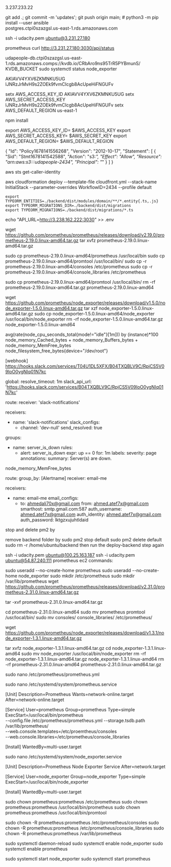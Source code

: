 3.237.233.22 

git add .; git commit -m 'updates'; git push origin main;
          # python3 -m pip install --user ansible   
postgres.ctpi0szazgsl.us-east-1.rds.amazonaws.com

ssh -i udacity.pem ubuntu@3.231.27.180



prometheus
curl http://3.231.27.180:3030/api/status

udapeople-db.ctpi0szazgsl.us-east-1.rds.amazonaws.comps://kvdb.io/CRbAro9ns95TrR5PYBmunS/
KVDB_BUCKET
sudo systemctl status node_exporter

AKIAVV4YXV6ZKMNKU5UG
lJNRzJrMvH9s2ZOEk9fvmCIcgb8AcUpeHiFNGUFv

setx AWS_ACCESS_KEY_ID AKIAVV4YXV6ZKMNKU5UG
setx AWS_SECRET_ACCESS_KEY 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
setx AWS_DEFAULT_REGION us-east-1

npm install 

export AWS_ACCESS_KEY_ID= $AWS_ACCESS_KEY
export AWS_SECRET_ACCESS_KEY= $AWS_SECRET_KEY
export AWS_DEFAULT_REGION= $AWS_DEFAULT_REGION

{
  "Id": "Policy1678141556268",
  "Version": "2012-10-17",
  "Statement": [
    {
      "Sid": "Stmt1678141542588",
      "Action": "s3:*",
      "Effect": "Allow",
      "Resource": "arn:aws:s3:::udapeople-2434",
      "Principal": "*"
    }
  ]
}

aws sts get-caller-identity

aws cloudformation deploy --template-file cloudfront.yml --stack-name InitialStack --parameter-overrides WorkflowID=2434 --profile default


    export TYPEORM_ENTITIES=./backend/dist/modules/domain/**/*.entity{.ts,.js}
    export TYPEORM_MIGRATIONS_DIR=./backend/dist/migrations
    export TYPEORM_MIGRATIONS=./backend/dist/migrations/*.ts

echo "API_URL=http://3.238.162.222:3030" >> .env


wget https://github.com/prometheus/prometheus/releases/download/v2.19.0/prometheus-2.19.0.linux-amd64.tar.gz
tar xvfz prometheus-2.19.0.linux-amd64.tar.gz

sudo cp prometheus-2.19.0.linux-amd64/prometheus /usr/local/bin
sudo cp prometheus-2.19.0.linux-amd64/promtool /usr/local/bin/
sudo cp -r prometheus-2.19.0.linux-amd64/consoles /etc/prometheus
sudo cp -r prometheus-2.19.0.linux-amd64/console_libraries /etc/prometheus

sudo cp prometheus-2.19.0.linux-amd64/promtool /usr/local/bin/
rm -rf prometheus-2.19.0.linux-amd64.tar.gz prometheus-2.19.0.linux-amd64


wget https://github.com/prometheus/node_exporter/releases/download/v1.5.0/node_exporter-1.5.0.linux-amd64.tar.gz
tar xzf node_exporter-1.5.0.linux-amd64.tar.gz
sudo cp node_exporter-1.5.0.linux-amd64/node_exporter /usr/local/bin/node_exporter
rm -rf node_exporter-1.5.0.linux-amd64.tar.gz node_exporter-1.5.0.linux-amd64

avg(rate(node_cpu_seconds_total{mode!="idle"}[1m])) by (instance)*100
node_memory_Cached_bytes + node_memory_Buffers_bytes + node_memory_MemFree_bytes
node_filesystem_free_bytes{device="/dev/root"} 

[webhook]
https://hooks.slack.com/services/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

global:
  resolve_timeout: 1m
  slack_api_url: 'https://hooks.slack.com/services/B04TXQBLV9C/RpjCS5V09IoO0ygNIq01N7kc'
 
route:
  receiver: 'slack-notifications'
 
receivers:
  - name: 'slack-notifications'
    slack_configs:
    - channel: 'dev-null'
      send_resolved: true


groups:
- name: server_is_down
  rules:
  - alert: server_is_down
    expr: up == 0
    for: 1m
    labels:
      severity: page
    annotations:
      summary: Server(s) are down.

node_memory_MemFree_bytes

route:
  group_by: [Alertname]
  receiver: email-me

receivers:
- name: email-me
  email_configs:
  - to: ahmedali70x@gmail.com
    from: ahmed.atef7x@gmail.com
    smarthost: smtp.gmail.com:587
    auth_username: ahmed.atef7x@gmail.com
    auth_identity: ahmed.atef7x@gmail.com
    auth_password: lktgzxujuhtldaid

stop and delete pm2 by

remove backend folder by
 sudo pm2  stop default
sudo pm2 delete default
sudo rm -r /home/ubuntu/backend
then run the deploy-backend step again


ssh -i udacity.pem ubuntu@100.25.163.187
ssh -i udacity.pem ubuntu@54.87.240.111
prometheus ec2 commands:

sudo useradd --no-create-home prometheus
sudo useradd --no-create-home node_exporter
sudo mkdir /etc/prometheus
sudo mkdir /var/lib/prometheus
wget https://github.com/prometheus/prometheus/releases/download/v2.31.0/prometheus-2.31.0.linux-amd64.tar.gz

tar -xvf prometheus-2.31.0.linux-amd64.tar.gz

cd prometheus-2.31.0.linux-amd64
sudo mv prometheus promtool /usr/local/bin/
sudo mv consoles/ console_libraries/ /etc/prometheus/


wget https://github.com/prometheus/node_exporter/releases/download/v1.3.1/node_exporter-1.3.1.linux-amd64.tar.gz

tar xvfz node_exporter-1.3.1.linux-amd64.tar.gz
cd node_exporter-1.3.1.linux-amd64
sudo mv node_exporter /usr/local/bin/node_exporter
rm -rf node_exporter-1.3.1.linux-amd64.tar.gz  node_exporter-1.3.1.linux-amd64
rm -rf prometheus-2.31.0.linux-amd64  prometheus-2.31.0.linux-amd64.tar.gz

sudo nano /etc/prometheus/prometheus.yml

sudo nano /etc/systemd/system/prometheus.service

[Unit]
Description=Prometheus
Wants=network-online.target
After=network-online.target

[Service]
User=prometheus
Group=prometheus
Type=simple
ExecStart=/usr/local/bin/prometheus \
      --config.file /etc/prometheus/prometheus.yml
      --storage.tsdb.path /var/lib/prometheus/ \
      --web.console.templates=/etc/proemtheus/consoles \
      --web.console.libraries=/etc/prometheus/console_libraries

[Install]
WantedBy=multi-user.target

sudo nano /etc/systemd/system/node_exporter.service

[Unit]
Description=Prometheus Node Exporter Service
After=network.target

[Service]
User=node_exporter
Group=node_exporter
Type=simple
ExecStart=/usr/local/bin/node_exporter

[Install]
WantedBy=multi-user.target

sudo chown prometheus:prometheus /etc/prometheus
sudo chown prometheus:prometheus /usr/local/bin/prometheus
sudo chown prometheus:prometheus /usr/local/bin/promtool

sudo chown -R prometheus:prometheus /etc/prometheus/consoles 
sudo chown -R prometheus:prometheus /etc/prometheus/console_libraries
sudo chown -R prometheus:prometheus /var/lib/prometheus

sudo systemctl daemon-reload
sudo systemctl enable node_exporter
sudo systemctl enable prometheus

sudo systemctl start node_exporter
sudo systemctl start prometheus